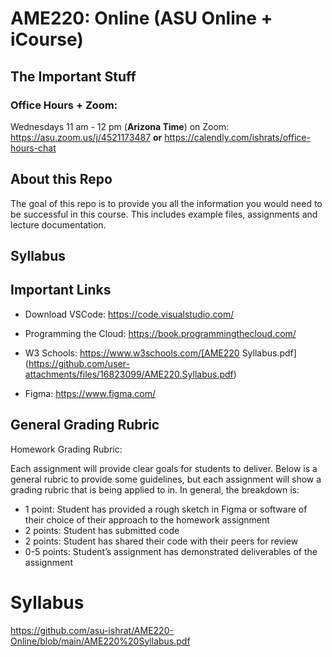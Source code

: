 # AME220: Online (ASU Online + iCourse) 
## The Important Stuff 
### Office Hours + Zoom:  
Wednesdays 11 am - 12 pm  (**Arizona Time**) on Zoom: https://asu.zoom.us/j/4521173487 
**or**
https://calendly.com/ishrats/office-hours-chat 

## About this Repo

The goal of this repo is to provide you all the information you would need to be successful in this course.  This includes example files, assignments and lecture documentation. 

## Syllabus 



## Important Links 

* Download VSCode: https://code.visualstudio.com/ 
* Programming the Cloud: https://book.programmingthecloud.com/
* W3 Schools: https://www.w3schools.com/[AME220 Syllabus.pdf](https://github.com/user-attachments/files/16823099/AME220.Syllabus.pdf)

* Figma: https://www.figma.com/ 

## General Grading Rubric

Homework Grading Rubric: 

Each assignment will provide clear goals for students to deliver.   Below is a general rubric to provide some guidelines, but each assignment will show a grading rubric that is being applied to in.  In general, the breakdown is: 

* 1 point: Student has provided a rough sketch in Figma or software of their choice of their approach to the homework assignment 
* 2 points: Student has submitted code
* 2 points: Student has shared their code with their peers for review 
* 0-5 points: Student’s assignment has demonstrated deliverables  of the assignment

  
# Syllabus 
https://github.com/asu-ishrat/AME220-Online/blob/main/AME220%20Syllabus.pdf 


